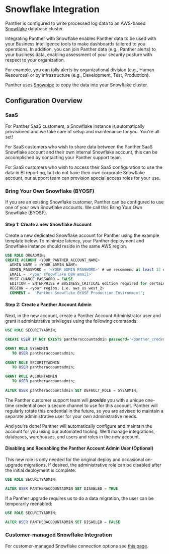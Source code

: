 # Snowflake Integration

Panther is configured to write processed log data to an AWS-based [Snowflake](https://www.snowflake.com) database cluster.&#x20;

Integrating Panther with Snowflake enables Panther data to be used with your Business Intelligence tools to make dashboards tailored to you operations. In addition, you can join Panther data (e.g., Panther alerts) to your business data, enabling assessment of your security posture with respect to your organization.

For example, you can tally alerts by organizational division (e.g., Human Resources) or by infrastructure (e.g., Development, Test, Production).

Panther uses [Snowpipe](https://docs.snowflake.com/en/user-guide/data-load-snowpipe-intro.html) to copy the data into your Snowflake cluster.

## Configuration Overview

### SaaS

For Panther SaaS customers, a Snowflake instance is automatically provisioned and we take care of setup and maintenance for you. You're all set!

For SaaS customers who wish to share data between the Panther SaaS Snowflake account and their own internal Snowflake account, this can be accomplished by contacting your Panther support team.

For SaaS customers who wish to access their SaaS configuration to use the data in BI reporting, but do not have their own corporate Snowflake account, our support team can provision special access roles for your use.&#x20;

### Bring Your Own Snowflake (BYOSF)

If you are an existing Snowflake customer, Panther can be configured to use one of your own Snowflake accounts. We call this Bring Your Own Snowflake (BYOSF).&#x20;

#### Step 1: Create a new Snowflake Account&#x20;

Create a new dedicated Snowflake account for Panther using the example template below. To minimize latency, your Panther deployment and Snowflake instance should reside in the same AWS region.

```sql
USE ROLE ORGADMIN;
CREATE ACCOUNT <YOUR_PANTHER_ACCOUNT_NAME>
  ADMIN_NAME = <YOUR_ADMIN_NAME>
  ADMIN_PASSWORD = '<YOUR ADMIN PASSWORD>' # we recommend at least 32 characters
  EMAIL = '<your sfnowflake DBA email>'
  MUST_CHANGE_PASSWORD = FALSE
  EDITION = ENTERPRISE # BUSINESS_CRITICAL edition required for certain features
  REGION = <your region, i.e. aws_us_west_2>
  COMMENT =  'Panther Snowflake BYOSF Production Environment'; 
```

#### Step 2: Create a Panther Account Admin

Next, in the new account, create a Panther Account Administrator user and grant it administrative privileges using the following commands:&#x20;

```sql
USE ROLE SECURITYADMIN;

CREATE USER IF NOT EXISTS pantheraccountadmin password='<panther_credential>';

GRANT ROLE SYSADMIN
   TO USER pantheraccountadmin;
   
GRANT ROLE SECURITYADMIN
   TO USER pantheraccountadmin;

GRANT ROLE ACCOUNTADMIN
   TO USER pantheraccountadmin;
   
ALTER USER pantheraccountadmin SET DEFAULT_ROLE = SYSADMIN;
```

The Panther customer support team will _**provide**_ you with a unique one-time credential over a secure channel to use for this account. Panther will regularly rotate this credential in the future, so you are advised to maintain a separate administrative user for your own administrative needs.

And you're done! Panther will automatically configure and maintain the account for you using our automated tooling. We'll manage integrations, databases, warehouses, and users and roles in the new account.&#x20;

#### **Disabling and Reenabling the Panther Account Admin User (Optional)**

This new role is only needed for the original deploy and occasional on-upgrade migrations. If desired, the administrative role can be disabled after the initial deployment is complete:

```sql
USE ROLE SECURITYADMIN;

ALTER USER PANTHERACCOUNTADMIN SET DISABLED = TRUE
```

If a Panther upgrade requires us to do a data migration, the user can be temporarily reenabled:

```sql
USE ROLE SECURITYADMIN;

ALTER USER PANTHERACCOUNTADMIN SET DISABLED = FALSE
```

### Customer-managed Snowflake Integration

For customer-managed Snowflake connection options see [this page](customer-managed-snowflake.md).
